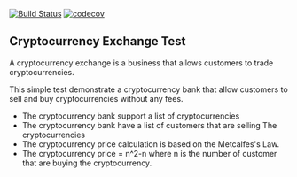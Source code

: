 [![Build Status](https://img.shields.io/travis/bazidev/cryptocurrency-exchange.svg?style=flat)](https://travis-ci.org/embenzekri/cryptocurrency-exchange)
[![codecov](https://img.shields.io/codecov/c/github/bazidev/cryptocurrency-exchange.svg?style=flat)](https://codecov.io/gh/embenzekri/cryptocurrency-exchange/branch/master)

Cryptocurrency Exchange Test
-----

A cryptocurrency exchange is a business that allows customers to trade cryptocurrencies.

This simple test demonstrate a cryptocurrency bank that allow customers to sell and buy cryptocurrencies without any fees.

- The cryptocurrency bank support a list of cryptocurrencies
- The cryptocurrency bank have a list of customers that are selling The cryptocurrencies
- The cryptocurrency price calculation is based on the Metcalfes's Law.
- The cryptocurrency price = n^2-n where n is the number of customer that are buying the cryptocurrency.

